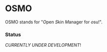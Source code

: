 # OSMO

 OSMO stands for "*O*pen *S*kin *M*anager for *o*su!".

### Status

*CURRENTLY UNDER DEVELOPMENT*!
